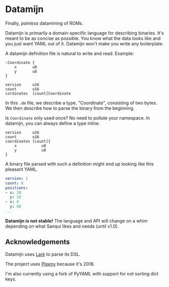 Datamijn
========

Finally, _painless_ datamining of ROMs.

Datamijn is primarily a domain-specific language for describing
binaries.  It's meant to be as concise as possible.  You know
what the data looks like and you just want YAML out of it.
Datamijn won't make you write any boilerplate.

A datamijn definition file is natural to write and read.  Example:

```
:Coordinate {
    x       u8
    y       u8
}

version     u16
count       u16
cordinates  [count]Coordinate
```

In this `.dm` file, we describe a type, "Coordinate", consisting of
two bytes.  We then describe how to parse the binary from the
beginning.

Is `Coordinate` only used once?  No need to pollute your namespace.
In datamijn, you can always define a type inline.

```
version     u16
count       u16
coordinates [count]{
    x           u8
    y           u8
}
```

A binary file parsed with such a definition might end up looking
like this pleasant YAML.

```yaml
version: 1
count: 6
positions:
- x: 20
  y: 26
- x: 8
  y: 60
...
```

**Datamijn is not stable!**  The language and API will change
on a whim depending on what Sanqui likes and needs (until v1.0).

Acknowledgements
----------------

Datamijn uses [Lark](https://github.com/erezsh/lark) to parse
its DSL.

The project uses [Pipenv](https://github.com/pypa/pipenv) because
it's 2018.

I'm also currently using a fork of PyYAML with support for not
sorting dict keys.
